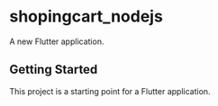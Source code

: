 # shopingcart_nodejs

A new Flutter application.

## Getting Started

This project is a starting point for a Flutter application.






